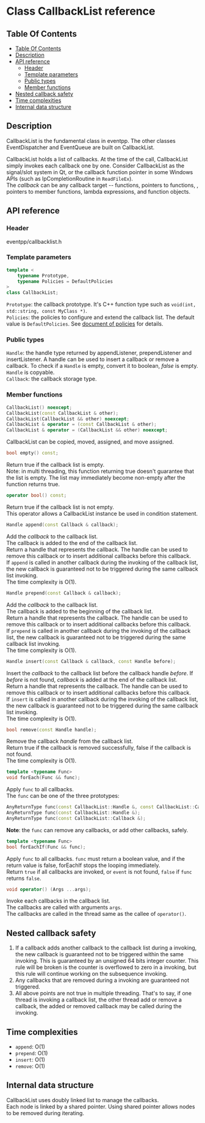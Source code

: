 # Class CallbackList reference

<a id="a2_1"></a>
## Table Of Contents

<!--begintoc-->
* [Table Of Contents](#a2_1)
* [Description](#a2_2)
* [API reference](#a2_3)
  * [Header](#a3_1)
  * [Template parameters](#a3_2)
  * [Public types](#a3_3)
  * [Member functions](#a3_4)
* [Nested callback safety](#a2_4)
* [Time complexities](#a2_5)
* [Internal data structure](#a2_6)
<!--endtoc-->

<a id="a2_2"></a>
## Description

CallbackList is the fundamental class in eventpp. The other classes EventDispatcher and EventQueue are built on CallbackList.  

CallbackList holds a list of callbacks. At the time of the call, CallbackList simply invokes each callback one by one. Consider CallbackList as the signal/slot system in Qt, or the callback function pointer in some Windows APIs (such as lpCompletionRoutine in `ReadFileEx`).  
The *callback* can be any callback target -- functions, pointers to functions, , pointers to member functions, lambda expressions, and function objects.  

<a id="a2_3"></a>
## API reference

<a id="a3_1"></a>
### Header

eventpp/callbacklist.h

<a id="a3_2"></a>
### Template parameters

```c++
template <
	typename Prototype,
	typename Policies = DefaultPolicies
>
class CallbackList;
```
`Prototype`:  the callback prototype. It's C++ function type such as `void(int, std::string, const MyClass *)`.  
`Policies`: the policies to configure and extend the callback list. The default value is `DefaultPolicies`. See [document of policies](policies.md) for details.  

<a id="a3_3"></a>
### Public types

`Handle`: the handle type returned by appendListener, prependListener and insertListener. A handle can be used to insert a callback or remove a callback. To check if a `Handle` is empty, convert it to boolean, *false* is empty. `Handle` is copyable.  
`Callback`: the callback storage type.

<a id="a3_4"></a>
### Member functions

```c++
CallbackList() noexcept;
CallbackList(const CallbackList & other);
CallbackList(CallbackList && other) noexcept;
CallbackList & operator = (const CallbackList & other);
CallbackList & operator = (CallbackList && other) noexcept;
```

CallbackList can be copied, moved,  assigned, and move assigned.

```c++
bool empty() const;
```
Return true if the callback list is empty.  
Note: in multi threading, this function returning true doesn't guarantee that the list is empty. The list may immediately become non-empty after the function returns true.

```c++
operator bool() const;
```
Return true if the callback list is not empty.  
This operator allows a CallbackList instance be used in condition statement.

```c++
Handle append(const Callback & callback);
```  
Add the *callback* to the callback list.  
The callback is added to the end of the callback list.  
Return a handle that represents the callback. The handle can be used to remove this callback or to insert additional callbacks before this callback.  
If `append` is called in another callback during the invoking of the callback list, the new callback is guaranteed not to be triggered during the same callback list invoking.  
The time complexity is O(1).

```c++
Handle prepend(const Callback & callback);
```  
Add the *callback* to the callback list.  
The callback is added to the beginning of the callback list.  
Return a handle that represents the callback. The handle can be used to remove this callback or to insert additional callbacks before this callback.  
If `prepend` is called in another callback during the invoking of the callback list, the new callback is guaranteed not to be triggered during the same callback list invoking.  
The time complexity is O(1).

```c++
Handle insert(const Callback & callback, const Handle before);
```  
Insert the *callback* to the callback list before the callback handle *before*. If *before* is not found, *callback* is added at the end of the callback list.  
Return a handle that represents the callback. The handle can be used to remove this callback or to insert additional callbacks before this callback.  
If `insert` is called in another callback during the invoking of the callback list, the new callback is guaranteed not to be triggered during the same callback list invoking.  
The time complexity is O(1).  

```c++
bool remove(const Handle handle);
```  
Remove the callback *handle* from the callback list.  
Return true if the callback is removed successfully, false if the callback is not found.  
The time complexity is O(1).  

```c++
template <typename Func>  
void forEach(Func && func);
```  
Apply `func` to all callbacks.  
The `func` can be one of the three prototypes:  
```c++
AnyReturnType func(const CallbackList::Handle &, const CallbackList::Callback &);
AnyReturnType func(const CallbackList::Handle &);
AnyReturnType func(const CallbackList::Callback &);
```
**Note**: the `func` can remove any callbacks, or add other callbacks, safely.

```c++
template <typename Func>  
bool forEachIf(Func && func);
```  
Apply `func` to all callbacks. `func` must return a boolean value, and if the return value is false, forEachIf stops the looping immediately.  
Return `true` if all callbacks are invoked, or `event` is not found, `false` if `func` returns `false`.

```c++
void operator() (Args ...args);
```  
Invoke each callbacks in the callback list.  
The callbacks are called with arguments `args`.  
The callbacks are called in the thread same as the callee of `operator()`.

<a id="a2_4"></a>
## Nested callback safety
1. If a callback adds another callback to the callback list during a invoking, the new callback is guaranteed not to be triggered within the same invoking. This is guaranteed by an unsigned 64 bits integer counter. This rule will be broken is the counter is overflowed to zero in a invoking, but this rule will continue working on the subsequence invoking.  
2. Any callbacks that are removed during a invoking are guaranteed not triggered.  
3. All above points are not true in multiple threading. That's to say, if one thread is invoking a callback list, the other thread add or remove a callback, the added or removed callback may be called during the invoking.


<a id="a2_5"></a>
## Time complexities
- `append`: O(1)
- `prepend`: O(1)
- `insert`: O(1)
- `remove`: O(1)

<a id="a2_6"></a>
## Internal data structure

CallbackList uses doubly linked list to manage the callbacks.  
Each node is linked by a shared pointer. Using shared pointer allows nodes to be removed during iterating.  
